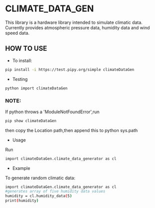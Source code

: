 # CLIMATE_DATA_GEN
This library is a hardware library intended to simulate climatic data. Currently provides atmospheric pressure data, humidity data and wind speed data.

## HOW TO USE

* To install:

```sh
pip install -i https://test.pipy.org/simple climateDataGen
```
* Testing

```sh
python import climateDataGen
```
### NOTE:

If python throws a 'ModuleNotFoundError',run
```sh
pip show climateDataGen
```
then copy the Location path,then append this to python sys.path

* Usage

Run
```sh
import climateDataGen.climate_data_generator as cl
```
* Example

To generate random climatic data:
```sh
import climateDataGen.climate_data_generator as cl
#generates array of five humidity data values
humidity = cl.humidity_data(5)
print(humidity)

